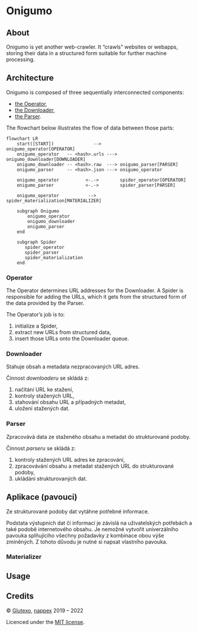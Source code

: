 # Onigumo #

## About ##

Onigumo is yet another web-crawler. It “crawls” websites or webapps, storing their data in a structured form suitable for further machine processing.

## Architecture ##

Onigumo is composed of three sequentially interconnected components:

* [the Operator](#operator),
* [the Downloader](#downloader),
* [the Parser](#parser).

The flowchart below illustrates the flow of data between those parts:

```mermaid
flowchart LR
    start([START])               -->         onigumo_operator[OPERATOR]
    onigumo_operator   -- <hash>.urls ---> onigumo_downloader[DOWNLOADER]
    onigumo_downloader -- <hash>.raw  ---> onigumo_parser[PARSER]
    onigumo_parser     -- <hash>.json ---> onigumo_operator
	
	onigumo_operator          <-.->        spider_operator[OPERATOR]
	onigumo_parser            <-.->        spider_parser[PARSER]

    onigumo_operator           -->         spider_materialization[MATERIALIZER]
	
	subgraph Onigumo
	    onigumo_operator
		onigumo_downloader
		onigumo_parser
	end

    subgraph Spider
       spider_operator
       spider_parser
       spider_materialization
    end
```

### Operator ###

The Operator determines URL addresses for the Downloader. A Spider is responsible for adding the URLs, which it gets from the structured form of the data provided by the Parser.

The Operator’s job is to:

1. initialize a Spider,
2. extract new URLs from structured data,
3. insert those URLs onto the Downloader queue.

### Downloader ###

Stahuje obsah a metadata nezpracovaných URL adres.

Činnost _downloaderu_ se skládá z:

1. načítání URL ke stažení,
2. kontroly stažených URL,
3. stahování obsahu URL a případných metadat,
4. uložení stažených dat.

### Parser ###

Zpracovává data ze staženého obsahu a metadat do strukturované podoby.

Činnost _parseru_ se skládá z:

1. kontroly stažených URL adres ke zpracování,
2. zpracovávání obsahu a metadat stažených URL do strukturované podoby,
3. ukládání strukturovaných dat.

## Aplikace (pavouci) ##

Ze strukturované podoby dat vytáhne potřebné informace.

Podstata výstupních dat či informací je závislá na uživatelských potřebách a také podobě internetového obsahu. Je nemožné vytvořit univerzálního pavouka splňujícího všechny požadavky z kombinace obou výše zmíněných. Z tohoto důvodu je nutné si napsat vlastního pavouka.

### Materializer ###

## Usage ##

## Credits ##

© [Glutexo](https://github.com/Glutexo), [nappex](https://github.com/nappex) 2019 – 2022

Licenced under the [MIT license](LICENSE.txt).
